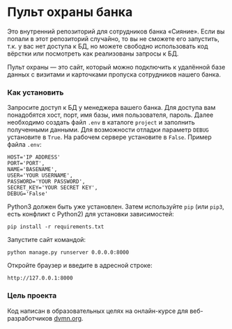 # Пульт охраны банка

Это внутренний репозиторий для сотрудников банка «Сияние». Если вы попали в этот репозиторий случайно, то вы не сможете его запустить, т.к. у вас нет доступа к БД, но можете свободно использовать код вёрстки или посмотреть как реализованы запросы к БД.

Пульт охраны — это сайт, который можно подключить к удалённой базе данных с визитами и карточками пропуска сотрудников нашего банка.

### Как установить

Запросите доступ к БД у менеджера вашего банка. Для доступа вам понадобятся хост, порт, имя базы, имя пользователя, пароль. 
Далее необходимо создать файл `.env` в каталоге `project` и заполнить полученными данными.
Для возможности отладки параметр `DEBUG` установите в `True`. На рабочем сервере установите в `False`. Пример файла `.env`:
```
HOST='IP ADDRESS'
PORT='PORT',
NAME='BASENAME',
USER='YOUR USERNAME',
PASSWORD='YOUR PASSWORD',
SECRET_KEY='YOUR SECRET KEY',
DEBUG='False'
``` 

Python3 должен быть уже установлен. 
Затем используйте `pip` (или `pip3`, есть конфликт с Python2) для установки зависимостей:
```
pip install -r requirements.txt
```

Запустите сайт командой:
```
python manage.py runserver 0.0.0.0:8000
```
Откройте браузер и введите в адресной строке:
```
http://127.0.0.1:8000
```

### Цель проекта

Код написан в образовательных целях на онлайн-курсе для веб-разработчиков [dvmn.org](https://dvmn.org/).